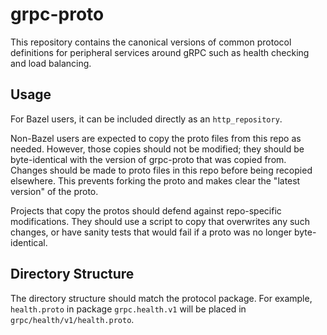 # grpc-proto
This repository contains the canonical versions of common protocol definitions
for peripheral services around gRPC such as health checking and load balancing.

## Usage

For Bazel users, it can be included directly as an `http_repository`.

Non-Bazel users are expected to copy the proto files from this repo as needed.
However, those copies should not be modified; they should be byte-identical with
the version of grpc-proto that was copied from. Changes should be made to proto
files in this repo before being recopied elsewhere. This prevents forking the
proto and makes clear the "latest version" of the proto.

Projects that copy the protos should defend against repo-specific modifications.
They should use a script to copy that overwrites any such changes, or have
sanity tests that would fail if a proto was no longer byte-identical.

## Directory Structure

The directory structure should match the protocol package. For example,
`health.proto` in package `grpc.health.v1` will be placed in
`grpc/health/v1/health.proto`.
